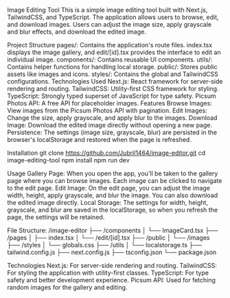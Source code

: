 Image Editing Tool
This is a simple image editing tool built with Next.js, TailwindCSS, and TypeScript. The application allows users to browse, edit, and download images. Users can adjust the image size, apply grayscale and blur effects, and download the edited image.

Project Structure
pages/: Contains the application's route files. index.tsx displays the image gallery, and edit/[id].tsx provides the interface to edit an individual image.
components/: Contains reusable UI components.
utils/: Contains helper functions for handling local storage.
public/: Stores public assets like images and icons.
styles/: Contains the global and TailwindCSS configurations.
Technologies Used
Next.js: React framework for server-side rendering and routing.
TailwindCSS: Utility-first CSS framework for styling.
TypeScript: Strongly typed superset of JavaScript for type safety.
Picsum Photos API: A free API for placeholder images.
Features
Browse Images: View images from the Picsum Photos API with pagination.
Edit Images: Change the size, apply grayscale, and apply blur to the images.
Download Image: Download the edited image directly without opening a new page.
Persistence: The settings (image size, grayscale, blur) are persisted in the browser's localStorage and restored when the page is refreshed.


Installation
git clone https://github.com/Jubril1464/image-editor.git
cd image-editing-tool
npm install
npm run dev

Usage
Gallery Page: When you open the app, you'll be taken to the gallery page where you can browse images. Each image can be clicked to navigate to the edit page.
Edit Image: On the edit page, you can adjust the image width, height, apply grayscale, and blur the image. You can also download the edited image directly.
Local Storage: The settings for width, height, grayscale, and blur are saved in the localStorage, so when you refresh the page, the settings will be retained.

File Structure:
/image-editor
├── /components
│   └── ImageCard.tsx
├── /pages
│   ├── index.tsx
│   └── /edit/[id].tsx
├── /public
│   └── /images
├── /styles
│   └── globals.css
├── /utils
│   └── localstorage.ts
├── tailwind.config.js
├── next.config.js
├── tsconfig.json
└── package.json

Technologies
Next.js: For server-side rendering and routing.
TailwindCSS: For styling the application with utility-first classes.
TypeScript: For type safety and better development experience.
Picsum API: Used for fetching random images for the gallery and editing.
